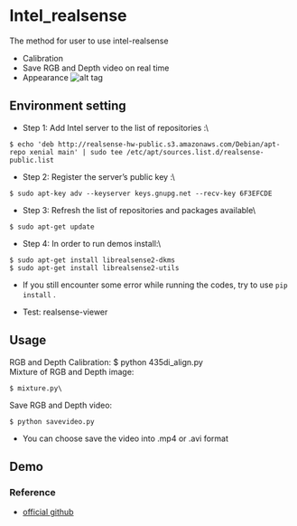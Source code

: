# Intel_realsense
The method for user to use intel-realsense
* Calibration
* Save RGB and Depth video on real time
* Appearance ![alt tag](https://i.imgur.com/FBOGVIx.jpg)
## Environment setting
* Step 1: Add Intel server to the list of repositories :\
```
$ echo 'deb http://realsense-hw-public.s3.amazonaws.com/Debian/apt-repo xenial main' | sudo tee /etc/apt/sources.list.d/realsense-public.list
```
* Step 2: Register the server’s public key :\
```
$ sudo apt-key adv --keyserver keys.gnupg.net --recv-key 6F3EFCDE
```
* Step 3: Refresh the list of repositories and packages available\
```
$ sudo apt-get update
```
* Step 4: In order to run demos install:\
```
$ sudo apt-get install librealsense2-dkms
$ sudo apt-get install librealsense2-utils
```
* If you still encounter some error while running the codes, try to use `pip install` .

* Test: realsense-viewer
## Usage
RGB and Depth Calibration: $ python 435di_align.py\
Mixture of RGB and Depth image: 
```
$ mixture.py\
```
Save RGB and Depth video: 
```
$ python savevideo.py
```
* You can choose save the video into .mp4 or .avi format
## Demo
### Reference
* [official github](https://github.com/IntelRealSense/librealsense/releases)
